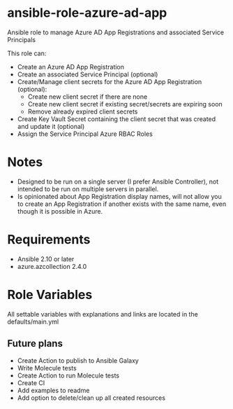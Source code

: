 # ansible-role-azure-ad-app
Ansible role to manage Azure AD App Registrations and associated Service Principals

This role can:
- Create an Azure AD App Registration
- Create an associated Service Principal (optional)
- Create/Manage client secrets for the Azure AD App Registration (optional):
    - Create new client secret if there are none
    - Create new client secret if existing secret/secrets are expiring soon
    - Remove already expired client secrets
- Create Key Vault Secret containing the client secret that was created and update it (optional)
- Assign the Service Principal Azure RBAC Roles


# Notes
- Designed to be run on a single server (I prefer Ansible Controller), not intended to be run on multiple servers in parallel.
- Is opinionated about App Registration display names, will not allow you to create an App Registration if another exists with the same name, even though it is possible in Azure.

# Requirements
- Ansible 2.10 or later
- azure.azcollection 2.4.0

# Role Variables
All settable variables with explanations and links are located in the defaults/main.yml

## Future plans
- Create Action to publish to Ansible Galaxy
- Write Molecule tests
- Create Action to run Molecule tests
- Create CI
- Add examples to readme
- Add option to delete/clean up all created resources